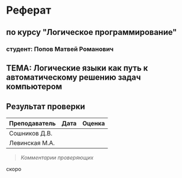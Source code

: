# Реферат
## по курсу "Логическое программирование"

### студент: Попов Матвей Романович

## ТЕМА: Логические языки как путь к автоматическому решению задач компьютером

## Результат проверки

| Преподаватель     | Дата         |  Оценка       |
|-------------------|--------------|---------------|
| Сошников Д.В. |              |               |
| Левинская М.А.|              |               |

> *Комментарии проверяющих*

скоро
